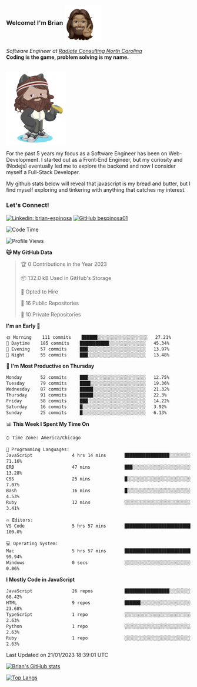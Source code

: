 ###  Welcome! I'm Brian <img align="center" src="https://github.com/bespinosa01/bespinosa01/blob/main/assets/peace-animoji.png" height="100" /></h2>
<p><em>Software Engineer at <a href="https://www.radiateconsulting.coop/north-carolina-tech-coop">Radiate Consulting North Carolina</a>
 <br/>
<!-- </br>Developer Consultant at <a href="https://codethedream.org/">Code The Dream</a> -->
</em> <b>Coding is the game, problem solving is my name.</b></p>

<br/>


 <img align="center" src="https://github.com/bespinosa01/bespinosa01/blob/main/assets/octo-me.png" height="200" /> 
 <p>
 For the past 5 years my focus as a Software Engineer has been on Web-Development. I started out as a Front-End Engineer, but my curiosity and (Nodejs) eventually led me to explore the backend and now I consider myself a Full-Stack Developer.
</p>
<p>
 My github stats below will reveal that javascript is my bread and butter, but I find myself exploring and tinkering with anything that catches my interest. 
 </p>
 
 
### Let's Connect!

[![Linkedin: brian-espinosa](https://img.shields.io/badge/-brian--espinosa-blue?style=flat-square&logo=Linkedin&logoColor=white&link=https://www.linkedin.com/in/brian-espinosa/)](https://www.linkedin.com/in/brian-espinosa/)
[![GitHub bespinosa01](https://img.shields.io/github/followers/bespinosa01?label=follow&style=social)](https://github.com/bespinosa01)



<!--START_SECTION:waka-->
![Code Time](http://img.shields.io/badge/Code%20Time-994%20hrs%2044%20mins-blue)

![Profile Views](http://img.shields.io/badge/Profile%20Views-3-blue)

**🐱 My GitHub Data** 

> 🏆 0 Contributions in the Year 2023
 > 
> 📦 132.0 kB Used in GitHub's Storage 
 > 
> 💼 Opted to Hire
 > 
> 📜 16 Public Repositories 
 > 
> 🔑 10 Private Repositories  
 > 
**I'm an Early 🐤** 

```text
🌞 Morning    111 commits    ██████░░░░░░░░░░░░░░░░░░░   27.21% 
🌆 Daytime    185 commits    ███████████░░░░░░░░░░░░░░   45.34% 
🌃 Evening    57 commits     ███░░░░░░░░░░░░░░░░░░░░░░   13.97% 
🌙 Night      55 commits     ███░░░░░░░░░░░░░░░░░░░░░░   13.48%

```
📅 **I'm Most Productive on Thursday** 

```text
Monday       52 commits     ███░░░░░░░░░░░░░░░░░░░░░░   12.75% 
Tuesday      79 commits     ████░░░░░░░░░░░░░░░░░░░░░   19.36% 
Wednesday    87 commits     █████░░░░░░░░░░░░░░░░░░░░   21.32% 
Thursday     91 commits     █████░░░░░░░░░░░░░░░░░░░░   22.3% 
Friday       58 commits     ███░░░░░░░░░░░░░░░░░░░░░░   14.22% 
Saturday     16 commits     █░░░░░░░░░░░░░░░░░░░░░░░░   3.92% 
Sunday       25 commits     █░░░░░░░░░░░░░░░░░░░░░░░░   6.13%

```


📊 **This Week I Spent My Time On** 

```text
⌚︎ Time Zone: America/Chicago

💬 Programming Languages: 
JavaScript               4 hrs 14 mins       █████████████████░░░░░░░░   71.16% 
ERB                      47 mins             ███░░░░░░░░░░░░░░░░░░░░░░   13.28% 
CSS                      25 mins             █░░░░░░░░░░░░░░░░░░░░░░░░   7.07% 
Bash                     16 mins             █░░░░░░░░░░░░░░░░░░░░░░░░   4.53% 
Ruby                     12 mins             ░░░░░░░░░░░░░░░░░░░░░░░░░   3.41%

🔥 Editors: 
VS Code                  5 hrs 57 mins       █████████████████████████   100.0%

💻 Operating System: 
Mac                      5 hrs 57 mins       █████████████████████████   99.94% 
Windows                  0 secs              ░░░░░░░░░░░░░░░░░░░░░░░░░   0.06%

```

**I Mostly Code in JavaScript** 

```text
JavaScript               26 repos            █████████████████░░░░░░░░   68.42% 
HTML                     9 repos             ██████░░░░░░░░░░░░░░░░░░░   23.68% 
TypeScript               1 repo              ░░░░░░░░░░░░░░░░░░░░░░░░░   2.63% 
Python                   1 repo              ░░░░░░░░░░░░░░░░░░░░░░░░░   2.63% 
Ruby                     1 repo              ░░░░░░░░░░░░░░░░░░░░░░░░░   2.63%

```



 Last Updated on 21/01/2023 18:39:01 UTC
<!--END_SECTION:waka-->


<!--  Github STATS -->
[![Brian's GitHub stats](https://github-readme-stats.vercel.app/api?username=bespinosa01&hide=stars,contribs&count_private=true&show_icons=true)](https://github.com/anuraghazra/github-readme-stats)

[![Top Langs](https://github-readme-stats.vercel.app/api/top-langs/?username=bespinosa01&layout=compact)](https://github.com/anuraghazra/github-readme-stats)



<!--
**bespinosa01/bespinosa01** is a ✨ _special_ ✨ repository because its `README.md` (this file) appears on your GitHub profile.

Here are some ideas to get you started:

- 🔭 I’m currently working on ...
- 🌱 I’m currently learning ...
- 👯 I’m looking to collaborate on ...
- 🤔 I’m looking for help with ...
- 💬 Ask me about ...
- 📫 How to reach me: ...
- 😄 Pronouns: ...
- ⚡ Fun fact: ...
-->
